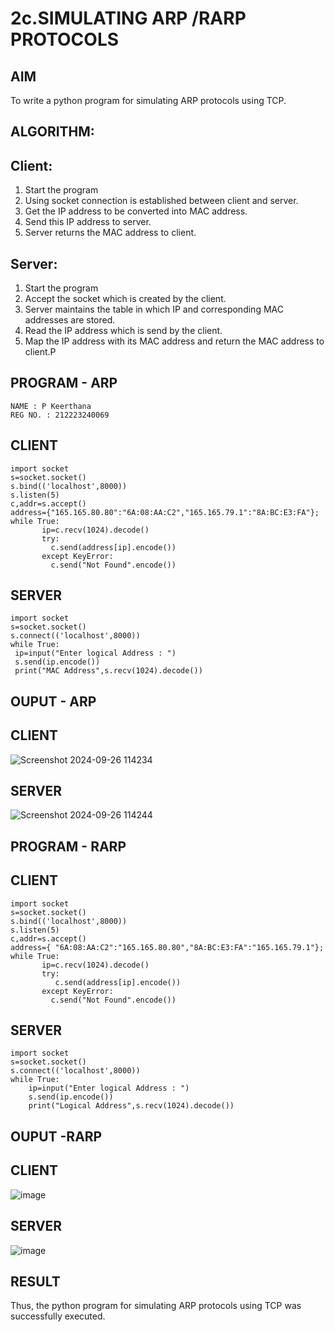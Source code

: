 # 2c.SIMULATING ARP /RARP PROTOCOLS
## AIM
To write a python program for simulating ARP protocols using TCP.
## ALGORITHM:
## Client:
1. Start the program
2. Using socket connection is established between client and server.
3. Get the IP address to be converted into MAC address.
4. Send this IP address to server.
5. Server returns the MAC address to client.
## Server:
1. Start the program
2. Accept the socket which is created by the client.
3. Server maintains the table in which IP and corresponding MAC addresses are
stored.
4. Read the IP address which is send by the client.
5. Map the IP address with its MAC address and return the MAC address to client.P

## PROGRAM - ARP

```
NAME : P Keerthana
REG NO. : 212223240069
```

## CLIENT 
```
import socket
s=socket.socket()
s.bind(('localhost',8000))
s.listen(5)
c,addr=s.accept()
address={"165.165.80.80":"6A:08:AA:C2","165.165.79.1":"8A:BC:E3:FA"};
while True:
       ip=c.recv(1024).decode()
       try:
         c.send(address[ip].encode())
       except KeyError:
         c.send("Not Found".encode())
```

## SERVER

```
import socket
s=socket.socket()
s.connect(('localhost',8000))
while True:
 ip=input("Enter logical Address : ")
 s.send(ip.encode())
 print("MAC Address",s.recv(1024).decode())
```
## OUPUT - ARP

## CLIENT 
![Screenshot 2024-09-26 114234](https://github.com/user-attachments/assets/7021ba9d-0551-4f24-acf7-3ec6f1943ba5)

## SERVER
![Screenshot 2024-09-26 114244](https://github.com/user-attachments/assets/0b9bf8da-89c0-4dce-a70f-9db17da21579)


## PROGRAM - RARP
## CLIENT

```
import socket
s=socket.socket()
s.bind(('localhost',8000))
s.listen(5)
c,addr=s.accept()
address={ "6A:08:AA:C2":"165.165.80.80","8A:BC:E3:FA":"165.165.79.1"};
while True:
       ip=c.recv(1024).decode()
       try:
          c.send(address[ip].encode())
       except KeyError:
         c.send("Not Found".encode())
```

## SERVER 

```
import socket
s=socket.socket()
s.connect(('localhost',8000))
while True:
    ip=input("Enter logical Address : ")
    s.send(ip.encode())
    print("Logical Address",s.recv(1024).decode())
```

## OUPUT -RARP

## CLIENT 
![image](https://github.com/user-attachments/assets/62933394-fe31-4fc0-bbd2-03a0912c5993)

## SERVER 
![image](https://github.com/user-attachments/assets/ce6ecefd-5d51-473b-91b8-8a07f73b2dbb)


## RESULT
Thus, the python program for simulating ARP protocols using TCP was successfully 
executed.

